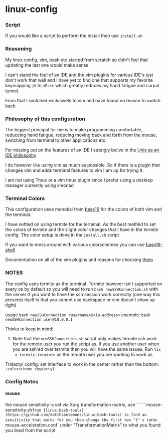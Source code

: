 # linux-config

### Script

If you would like a script to perform the install then use `install.sh`

### Reasoning
My linux config, vim, bash etc started from scratch so didn't feel that updating the last one would make sense

I can't stand the feel of an IDE and the vim plugins for various IDE's just don't work that well and I have yet to find one that supports my favorite keymapping `jk` to `<Esc>` which greatly reduces my hand fatigue and carpal tunnel.

From that I switched exclusively to vim and have found no reason to switch back.

### Philosophy of this configuration

The biggest principal for me is to make programming comfortable, reduceing hand fatigue, reducing moving back and forth from the mouse, switching from terminal to other applications etc.

For missing out on the features of an IDE I strongly belive in the [Unix as an IDE philosophy](https://sanctum.geek.nz/arabesque/series/unix-as-ide/ )

I do however like using vim as much as possible. So if there is a plugin that changes vim and adds terminal features to vim I am up for trying it.

I am not using Tmux or a vim tmux plugin since I prefer using a desktop manager currently using xmonad


### Terminal Colors

This configuration uses monokai from [base16](http://chriskempson.com/projects/base16/ ) for the colors of both vim and the terminal.

I have settled on using termite for the terminal. As the best methkd to set the colors of termite and the slight color changes that I have in the termite config. The color setup is done in the `install.sh` script

If you want to mess around with various colorschemes you can use [base16-shell](https://github.com/chriskempson/base16-shell )


Documentation on all of the vim plugins and reasons for choosing [them](https://github.com/eatthoselemons/linux-config/notes/blob/master/vim-plugin-reasoning.md )

### NOTES

The config uses termite as the terminal. Termite however isn't supported on every os by default so you will need to run `bash newSSHConnection.sh` with the server if you want to have the ssh session work correctly (one way this presents itself is that you cannot use backspace or vim doesn't show up right)

usage `bash newSSHConnection <username>@<ip-address>`
example: `bash newSSHConnection user@10.0.0.1`


Thinks to keep in mind:
1. Note that the `newSSHConnection.sh` script only makes termite ssh work for the remote user you run the script as. If you use another user when you are ssh'ed over termite then you will have the same issues. Run `tix -x termite.terminfo` as the remote user you are wanting to work as

Tridactyl config:
set interface to work in the center rather than the bottom:
`:colorscheme shydactyl`


### Config Notes
#### mouse
the mouse sensitivity is set via Xorg transformation matrix, use ```````mouse-sensitivity.sh` from [linux-bash-tools](https://github.com/eatthoselemons/linux-bash-tools) to find an sensitivity that works for you then change the first two "1"'s in `no-mouse-acceleration.conf` under "TransformationMatrix" to what you found you liked from the script

